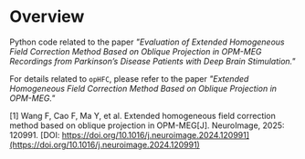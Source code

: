 # Overview

Python code related to the paper *"Evaluation of Extended Homogeneous Field Correction Method Based on Oblique Projection in OPM-MEG Recordings from Parkinson’s Disease Patients with Deep Brain Stimulation."*

For details related to `opHFC`, please refer to the paper *"Extended Homogeneous Field Correction Method Based on Oblique Projection in OPM-MEG."*

[1] Wang F, Cao F, Ma Y, et al. Extended homogeneous field correction method based on oblique projection in OPM-MEG[J]. NeuroImage, 2025: 120991.
 [DOI: https://doi.org/10.1016/j.neuroimage.2024.120991](https://doi.org/10.1016/j.neuroimage.2024.120991)
